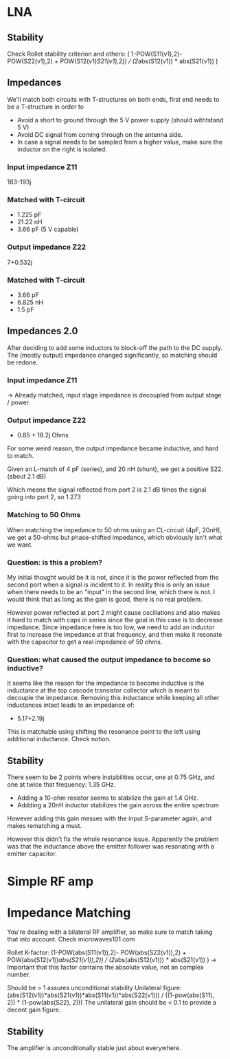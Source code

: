 # LNA
## Stability
Check Rollet stability criterion and others:
 ( 1-POW(S11(v1),2)- POW(S22(v1),2)  + POW(S12(v1)*S21(v1),2)) / (2*abs(S12(v1)) * abs(S21(v1)) )
## Impedances
We'll match both circuits with T-structures on both ends, first end needs to be a T-structure in order to
- Avoid a short to ground through the 5 V power supply (should withtstand 5 V)
- Avoid DC signal from coming through on the antenna side.
- In case a signal needs to be sampled from a higher value, make sure the inductor on the right is isolated.

### Input impedance Z11
183-193j

### Matched with T-circuit
- 1.225 pF
- 21.22 nH
- 3.66 pF (5 V capable)


### Output impedance Z22
7+0.532j

### Matched with T-circuit
- 3.66 pF
- 6.825 nH
- 1.5 pF

## Impedances 2.0
After deciding to add some inductors to block-off the path to the DC supply. The (mostly output) impedance changed significantly, so matching should be redone.

### Input impedance Z11
-> Already matched, input stage impedance is decoupled from output stage / power.


### Output impedance Z22
- 0.85 + 18.2j Ohms

For some weird reason, the output impedance became inductive, and hard to match.

Given an L-match of 4 pF (series), and 20 nH (shunt), we get a positive S22. (about 2.1 dB)

Which means the signal reflected from port 2 is 2.1 dB times the signal going into port 2, so 1.273

### Matching to 50 Ohms
When matching the impedance to 50 ohms using an CL-circuit (4pF, 20nH), we get a 50-ohms but phase-shifted impedance, which obviously isn't what we want.


### Question: is this a problem?
My initial thought would be it is not, since it is the power reflected from the second port when a signal is incident to it. In reality this is only an issue when there needs to be an "input" in the second line, which there is not.
I would think that as long as the gain is good, there is no real problem.

However power reflected at port 2 might cause oscillations and also makes it hard to match with caps in series since the goal in this case is to decrease impedance.
Since impedance here is too low, we need to add an inductor first to increase the impedance at that frequency, and then make it resonate with the capacitor to get a real impedance of 50 ohms.

### Question: what caused the output impedance to become so inductive?
It seems like the reason for the impedance to become inductive is the inductance at the top cascode transistor collector which is meant to decouple the impedance.
Removing this inductance while keeping all other inductances intact leads to an impedance of:
- 5.17+2.19j

This is matchable using shifting the resonance point to the left using additional inductance.  Check notion.

## Stability
There seem to be 2 points where instabilities occur, one at 0.75 GHz, and one at twice that frequency: 1.35 GHz.
- Adding a 10-ohm resistor seems to stabilize the gain at 1.4 GHz.
- Addding a 20nH inductor stabilizes the gain across the entire spectrum

However adding this gain messes with the input S-parameter again, and makes rematching a must.

However this didn't fix the whole resonance issue.
Apparently the problem was that the inductance above the emitter follower was resonating with a emitter capacitor.



# Simple RF amp

# Impedance Matching
You're dealing with a bilateral RF amplifier, so make sure to match taking that into account. Check microwaves101.com

Rollet K-factor: 
(1-POW(abs(S11(v1)),2)- POW(abs(S22(v1)),2)  + POW(abs(S12(v1))*abs(S21(v1)),2)) / (2*abs(abs(S12(v1))) * abs(S21(v1)) )
-> Important that this factor contains the absolute value, not an complex number.


Should be > 1 assures unconditional stability
Unilateral figure: 
(abs(S12(v1))*abs(S21(v1))*abs(S11(v1))*abs(S22(v1))) / ((1-pow(abs(S11), 2)) * (1-pow(abs(S22), 2)))
The unilateral gain should be < 0.1 to provide a decent gain figure.

## Stability
The amplifier is unconditionally stable just about everywhere.